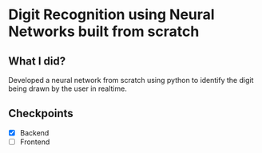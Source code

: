 # Digit Recognition using Neural Networks built from scratch

## What I did?
Developed a neural network from scratch using python to identify the digit being drawn by the user in realtime.

## Checkpoints 
- [x] Backend
- [ ] Frontend
